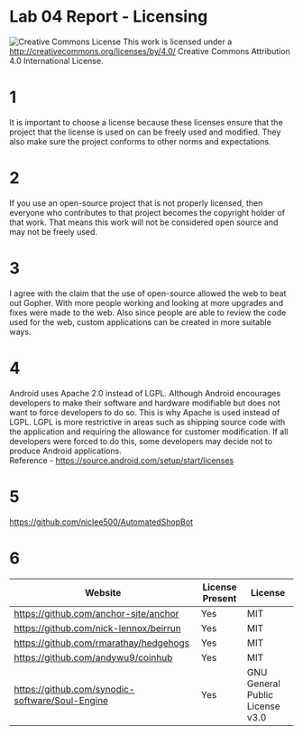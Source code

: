 # Lab 04 Report - Licensing

![Creative Commons License](https://i.creativecommons.org/l/by/4.0/88x31.png) This work is licensed under a http://creativecommons.org/licenses/by/4.0/ Creative Commons Attribution 4.0 International License.  

# 1
It is important to choose a license because these licenses ensure that the project that the license is used on can be freely used and modified. They also make sure the project conforms to other norms and expectations.  

# 2
If you use an open-source project that is not properly licensed, then everyone who contributes to that project becomes the copyright holder of that work. That means this work will not be considered open source and may not be freely used.  

# 3
I agree with the claim that the use of open-source allowed the web to beat out Gopher. With more people working and looking at more upgrades and fixes were made to the web. Also since people are able to review the code used for the web, custom applications can be created in more suitable ways.  

# 4
Android uses Apache 2.0 instead of LGPL. Although Android encourages developers to make their software and hardware modifiable but does not want to force developers to do so. This is why Apache is used instead of LGPL. LGPL is more restrictive in areas such as shipping source code with the application and requiring the allowance for customer modification. If all developers were forced to do this, some developers may decide not to produce Android applications.  
Reference - https://source.android.com/setup/start/licenses  

# 5 
https://github.com/niclee500/AutomatedShopBot  

# 6
| Website                 | License Present | License |
| ----------- | ----------- |-------|
| https://github.com/anchor-site/anchor    | Yes       | MIT |
| https://github.com/nick-lennox/beirrun  | Yes        | MIT |
| https://github.com/rmarathay/hedgehogs | Yes | MIT |
| https://github.com/andywu9/coinhub | Yes | MIT |
| https://github.com/synodic-software/Soul-Engine | Yes | GNU General Public License v3.0|
